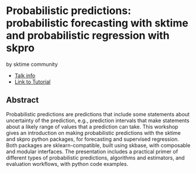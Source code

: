 # Probabilistic predictions: probabilistic forecasting with sktime and probabilistic regression with skpro
by sktime community
* [Talk info](https://amsterdam2023.pydata.org/cfp/talk/F8EW7P/)
* [Link to Tutorial](https://github.com/sktime/sktime-tutorial-pydata-Amsterdam-2023)
## Abstract
Probabilistic predictions are predictions that include some statements about uncertainty of the prediction, e.g., prediction intervals that make statements about a likely range of values that a prediction can take.
This workshop gives an introduction on making probabilistic predictions with the sktime and skpro python packages, for forecasting and supervised regression. Both packages are sklearn-compatible, built using skbase, with composable and modular interfaces.
The presentation includes a practical primer of different types of probabilistic predictions, algorithms and estimators, and evaluation workflows, with python code examples.
